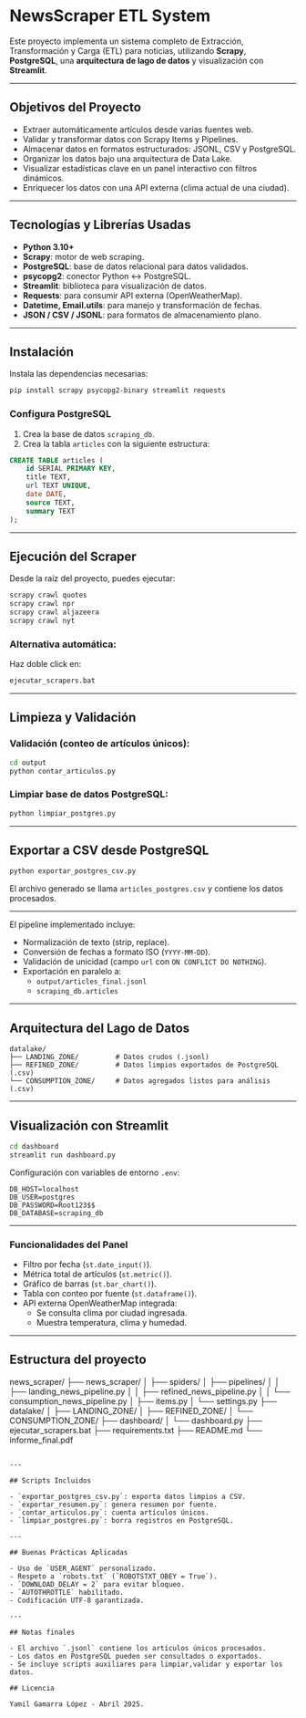 # NewsScraper ETL System

Este proyecto implementa un sistema completo de Extracción, Transformación y Carga (ETL) para noticias, utilizando **Scrapy**, **PostgreSQL**, una **arquitectura de lago de datos** y visualización con **Streamlit**.

---

## Objetivos del Proyecto

- Extraer automáticamente artículos desde varias fuentes web.
- Validar y transformar datos con Scrapy Items y Pipelines.
- Almacenar datos en formatos estructurados: JSONL, CSV y PostgreSQL.
- Organizar los datos bajo una arquitectura de Data Lake.
- Visualizar estadísticas clave en un panel interactivo con filtros dinámicos.
- Enriquecer los datos con una API externa (clima actual de una ciudad).

---

## Tecnologías y Librerías Usadas

- **Python 3.10+**
- **Scrapy**: motor de web scraping.
- **PostgreSQL**: base de datos relacional para datos validados.
- **psycopg2**: conector Python ↔ PostgreSQL.
- **Streamlit**: biblioteca para visualización de datos.
- **Requests**: para consumir API externa (OpenWeatherMap).
- **Datetime, Email.utils**: para manejo y transformación de fechas.
- **JSON / CSV / JSONL**: para formatos de almacenamiento plano.

---

## Instalación

Instala las dependencias necesarias:

```bash
pip install scrapy psycopg2-binary streamlit requests
```

### Configura PostgreSQL

1. Crea la base de datos `scraping_db`.
2. Crea la tabla `articles` con la siguiente estructura:

```sql
CREATE TABLE articles (
    id SERIAL PRIMARY KEY,
    title TEXT,
    url TEXT UNIQUE,
    date DATE,
    source TEXT,
    summary TEXT
);
```

---

## Ejecución del Scraper

Desde la raíz del proyecto, puedes ejecutar:

```bash
scrapy crawl quotes
scrapy crawl npr
scrapy crawl aljazeera
scrapy crawl nyt
```

### Alternativa automática:

Haz doble click en:  
```bash
ejecutar_scrapers.bat
```

---

## Limpieza y Validación

### Validación (conteo de artículos únicos):
```bash
cd output
python contar_articulos.py
```

### Limpiar base de datos PostgreSQL:
```bash
python limpiar_postgres.py
```

---

## Exportar a CSV desde PostgreSQL

```bash
python exportar_postgres_csv.py
```

El archivo generado se llama `articles_postgres.csv` y contiene los datos procesados.

---

El pipeline implementado incluye:

- Normalización de texto (strip, replace).
- Conversión de fechas a formato ISO (`YYYY-MM-DD`).
- Validación de unicidad (campo `url` con `ON CONFLICT DO NOTHING`).
- Exportación en paralelo a:
  - `output/articles_final.jsonl`
  - `scraping_db.articles`

---


## Arquitectura del Lago de Datos

```
datalake/
├── LANDING_ZONE/         # Datos crudos (.jsonl)
├── REFINED_ZONE/         # Datos limpios exportados de PostgreSQL (.csv)
└── CONSUMPTION_ZONE/     # Datos agregados listos para análisis (.csv)
```

---

## Visualización con Streamlit


```bash
cd dashboard
streamlit run dashboard.py
```

Configuración con variables de entorno `.env`:

```env
DB_HOST=localhost
DB_USER=postgres
DB_PASSWORD=Root123$$
DB_DATABASE=scraping_db
```

---

### Funcionalidades del Panel

- Filtro por fecha (`st.date_input()`).
- Métrica total de artículos (`st.metric()`).
- Gráfico de barras (`st.bar_chart()`).
- Tabla con conteo por fuente (`st.dataframe()`).
- API externa OpenWeatherMap integrada:
  - Se consulta clima por ciudad ingresada.
  - Muestra temperatura, clima y humedad.

---

## Estructura del proyecto

news_scraper/
├── news_scraper/
│   ├── spiders/
│   ├── pipelines/
│   │   ├── landing_news_pipeline.py
│   │   ├── refined_news_pipeline.py
│   │   └── consumption_news_pipeline.py
│   ├── items.py
│   └── settings.py
├── datalake/
│   ├── LANDING_ZONE/
│   ├── REFINED_ZONE/
│   └── CONSUMPTION_ZONE/
├── dashboard/
│   └── dashboard.py
├── ejecutar_scrapers.bat
├── requirements.txt
├── README.md
└── informe_final.pdf
```

---

## Scripts Incluidos

- `exportar_postgres_csv.py`: exporta datos limpios a CSV.
- `exportar_resumen.py`: genera resumen por fuente.
- `contar_articulos.py`: cuenta artículos únicos.
- `limpiar_postgres.py`: borra registros en PostgreSQL.

---

## Buenas Prácticas Aplicadas

- Uso de `USER_AGENT` personalizado.
- Respeto a `robots.txt` (`ROBOTSTXT_OBEY = True`).
- `DOWNLOAD_DELAY = 2` para evitar bloqueo.
- `AUTOTHROTTLE` habilitado.
- Codificación UTF-8 garantizada.

---

## Notas finales

- El archivo `.jsonl` contiene los artículos únicos procesados.
- Los datos en PostgreSQL pueden ser consultados o exportados.
- Se incluye scripts auxiliares para limpiar,validar y exportar los datos.

## Licencia

Yamil Gamarra López - Abril 2025.



